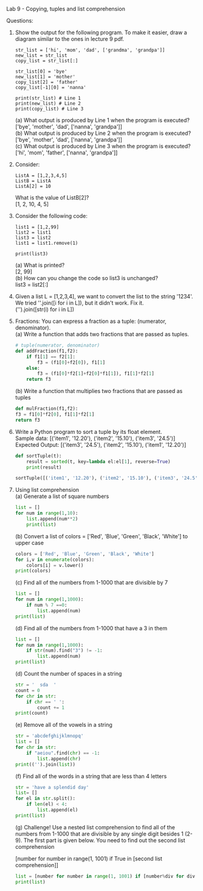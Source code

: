 Lab 9 - Copying, tuples and list comprehension
 
Questions:

1. Show the output for the following program. To make it easier, draw a diagram similar to the ones in lecture 9 pdf. 
    ```
    str_list = ['hi', 'mom', 'dad', ['grandma', 'grandpa']]
    new_list = str_list
    copy_list = str_list[:]

    str_list[0] = 'bye'
    new_list[1] = 'mother'
    copy_list[2] = 'father'
    copy_list[-1][0] = 'nanna'

    print(str_list) # Line 1
    print(new_list) # Line 2
    print(copy_list) # Line 3 
    ```

    (a) What output is produced by Line 1 when the program is executed?                 
    ['bye', 'mother', 'dad', ['nanna', 'grandpa']]  
    (b) What output is produced by Line 2 when the program is executed?     
    ['bye', 'mother', 'dad', ['nanna', 'grandpa']]  
    (c) What output is produced by Line 3 when the program is executed?     
    ['hi', 'mom', 'father', ['nanna', 'grandpa']]

2. Consider: 
    ```
    ListA = [1,2,3,4,5]
    ListB = ListA
    ListA[2] = 10
    ```
    What is the value of ListB[2]?  
    [1, 2, 10, 4, 5]


3. Consider the following code: 
    ```
    list1 = [1,2,99]
    list2 = list1
    list3 = list2
    list1 = list1.remove(1)

    print(list3)
    ```

    (a) What is printed?    
    [2, 99]     
    (b) How can you change the code so list3 is unchanged?      
    list3 = list2[:]

4. Given a list L = [1,2,3,4], we want to convert the list to the string '1234'. We tried ''.join([i for i in L]), but it didn't work. Fix it.  
    ('').join([str(i) for i in L])

5. Fractions: You can express a fraction as a tuple: (numerator, denominator).  
    (a) Write a function that adds two fractions that are passed as tuples.   
    ```py
    # tuple(numerator, denominator)
    def addFraction(f1,f2):
        if f1[1] == f2[1]:
            f3 = (f1[0]+f2[0]), f1[1]
        else:
            f3 = (f1[0]*f2[1]+f2[0]*f1[1]), f1[1]*f2[1]
        return f3
    ```  
    (b) Write a function that multiplies two fractions that are passed as tuples    
    ```py
    def mulFraction(f1,f2):
    f3 = f1[0]*f2[0], f1[1]*f2[1]
    return f3
    ```

6. Write a Python program to sort a tuple by its float element.     
Sample data: [('item1', '12.20'), ('item2', '15.10'), ('item3', '24.5')]        
Expected Output: [('item3', '24.5'), ('item2', '15.10'), ('item1', '12.20')]        
    ```py
    def sortTuple(t):
        result = sorted(t, key=lambda el:el[1], reverse=True)
        print(result)

    sortTuple([('item1', '12.20'), ('item2', '15.10'), ('item3', '24.5')])
    ```



7. Using list comprehension     
    (a) Generate a list of square numbers       
    ```py
    list = []
    for num in range(1,10):
        list.append(num**2)
        print(list)
    ```
    (b) Convert a list of colors = ['Red', 'Blue', 'Green', 'Black', 'White'] to upper case     
    ```py
    colors = ['Red', 'Blue', 'Green', 'Black', 'White']
    for i,v in enumerate(colors):
        colors[i] = v.lower()
    print(colors)
    ```
    (c) Find all of the numbers from 1-1000 that are divisible by 7 
    ```py
    list = []
    for num in range(1,1000):
        if num % 7 ==0:
            list.append(num)
    print(list)
    ```
    (d) Find all of the numbers from 1-1000 that have a 3 in them   
    ```py
    list = []
    for num in range(1,1000):
        if str(num).find("3") != -1:
            list.append(num)
    print(list)
    ```
    (d) Count the number of spaces in a string      
    ```py
    str = '  sda  ' 
    count = 0
    for chr in str:
        if chr == ' ':
            count += 1
    print(count)
    ```
    (e) Remove all of the vowels in a string
    ```py
    str = 'abcdefghijklmnopq' 
    list = []
    for chr in str:
        if "aeiou".find(chr) == -1:
            list.append(chr)
    print(('').join(list))
    ```

    (f) Find all of the words in a string that are less than 4 letters
    ```py
    str = 'have a splendid day' 
    list= []
    for el in str.split():
        if len(el) < 4:
            list.append(el)
    print(list)
    ```


    (g) Challenge! Use a nested list comprehension to find all of the numbers from 1-1000 that are divisible by any single digit besides 1 (2-9). The first part is given below. You need to find out the second list comprehension

    [number for number in range(1, 1001) if True in [second list comprehension]]
    ```py
    list = [number for number in range(1, 1001) if [number%div for div in range(2, 10)].count(0) > 1 ]
    print(list)
    ```


